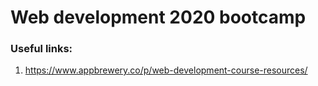 # Web development 2020 bootcamp 

### Useful links: 

1. https://www.appbrewery.co/p/web-development-course-resources/